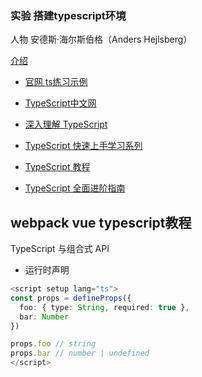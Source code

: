 ### 实验 搭建typescript环境

人物 安德斯·海尔斯伯格（Anders Hejlsberg）
[](https://www.typescriptlang.org/zh/docs/)
[](https://www.typescriptlang.org/)

[](https://github.com/microsoft/TypeScript.git)
[](https://github.com/microsoft/TypeScript)
[介绍](https://www.sohu.com/na/433426213_298038)


- [官网 ts练习示例](https://www.tslang.cn/play/index.html)

- [TypeScript中文网](https://www.tslang.cn/docs/home.html)
- [深入理解 TypeScript](https://jkchao.github.io/typescript-book-chinese/)

- [TypeScript 快速上手学习系列](https://blog.csdn.net/hh18700418030/category_11716049.html)

- [TypeScript 教程](https://www.w3cschool.cn/typescript/)
- [TypeScript 全面进阶指南](https://zhuanlan.zhihu.com/p/538934048)
## webpack vue typescript教程


TypeScript 与组合式 API

- 运行时声明



```TypeScript
<script setup lang="ts">
const props = defineProps({
  foo: { type: String, required: true },
  bar: Number
})

props.foo // string
props.bar // number | undefined
</script>
```
